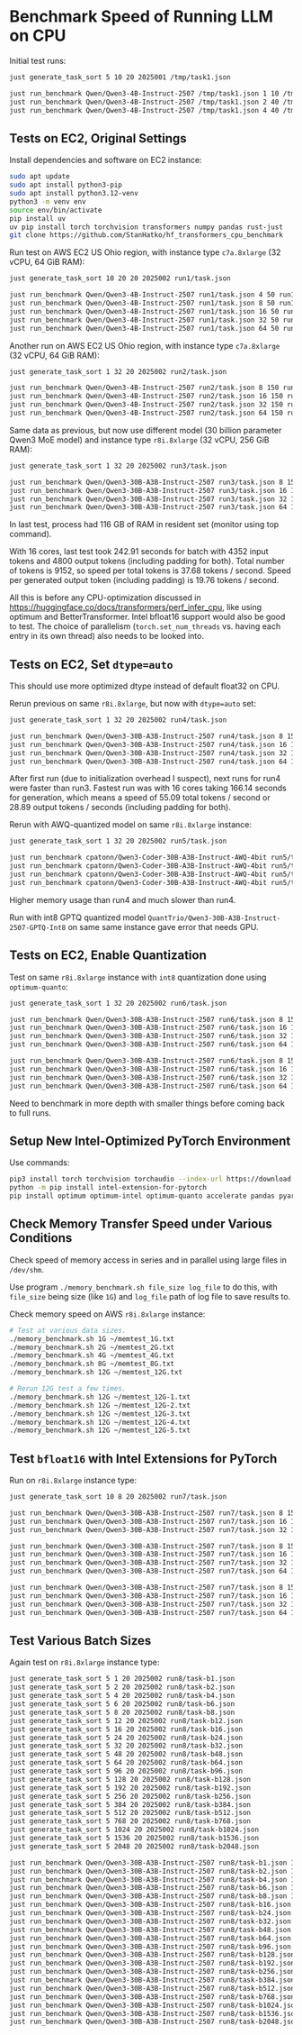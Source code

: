 # Benchmark Speed of Running LLM on CPU

Initial test runs:

```bash
just generate_task_sort 5 10 20 2025001 /tmp/task1.json

just run_benchmark Qwen/Qwen3-4B-Instruct-2507 /tmp/task1.json 1 10 /tmp/out1-1.json
just run_benchmark Qwen/Qwen3-4B-Instruct-2507 /tmp/task1.json 2 40 /tmp/out1-2.json
just run_benchmark Qwen/Qwen3-4B-Instruct-2507 /tmp/task1.json 4 40 /tmp/out1-4.json
```

## Tests on EC2, Original Settings

Install dependencies and software on EC2 instance:

```bash
sudo apt update
sudo apt install python3-pip
sudo apt install python3.12-venv
python3 -m venv env
source env/bin/activate
pip install uv
uv pip install torch torchvision transformers numpy pandas rust-just
git clone https://github.com/StanHatko/hf_transformers_cpu_benchmark
```

Run test on AWS EC2 US Ohio region, with instance type `c7a.8xlarge` (32 vCPU, 64 GiB RAM):

```bash
just generate_task_sort 10 20 20 2025002 run1/task.json

just run_benchmark Qwen/Qwen3-4B-Instruct-2507 run1/task.json 4 50 run1/out-4.json
just run_benchmark Qwen/Qwen3-4B-Instruct-2507 run1/task.json 8 50 run1/out-8.json
just run_benchmark Qwen/Qwen3-4B-Instruct-2507 run1/task.json 16 50 run1/out-16.json
just run_benchmark Qwen/Qwen3-4B-Instruct-2507 run1/task.json 32 50 run1/out-32.json
just run_benchmark Qwen/Qwen3-4B-Instruct-2507 run1/task.json 64 50 run1/out-64.json
```

Another run on AWS EC2 US Ohio region, with instance type `c7a.8xlarge` (32 vCPU, 64 GiB RAM):

```bash
just generate_task_sort 1 32 20 2025002 run2/task.json

just run_benchmark Qwen/Qwen3-4B-Instruct-2507 run2/task.json 8 150 run2/out-8.json
just run_benchmark Qwen/Qwen3-4B-Instruct-2507 run2/task.json 16 150 run2/out-16.json
just run_benchmark Qwen/Qwen3-4B-Instruct-2507 run2/task.json 32 150 run2/out-32.json
just run_benchmark Qwen/Qwen3-4B-Instruct-2507 run2/task.json 64 150 run2/out-64.json
```

Same data as previous, but now use different model (30 billion parameter Qwen3 MoE model)
and instance type `r8i.8xlarge` (32 vCPU, 256 GiB RAM):

```bash
just generate_task_sort 1 32 20 2025002 run3/task.json

just run_benchmark Qwen/Qwen3-30B-A3B-Instruct-2507 run3/task.json 8 150 run3/out-8.json
just run_benchmark Qwen/Qwen3-30B-A3B-Instruct-2507 run3/task.json 16 150 run3/out-16.json
just run_benchmark Qwen/Qwen3-30B-A3B-Instruct-2507 run3/task.json 32 150 run3/out-32.json
just run_benchmark Qwen/Qwen3-30B-A3B-Instruct-2507 run3/task.json 64 150 run3/out-64.json
```

In last test, process had 116 GB of RAM in resident set (monitor using top command).

With 16 cores, last test took 242.91 seconds for batch with 4352 input tokens and
4800 output tokens (including padding for both).
Total number of tokens is 9152, so speed per total tokens is 37.68 tokens / second.
Speed per generated output token (including padding) is 19.76 tokens / second.

All this is before any CPU-optimization discussed in https://huggingface.co/docs/transformers/perf_infer_cpu,
like using optimum and BetterTransformer.
Intel bfloat16 support would also be good to test.
The choice of parallelism (`torch.set_num_threads` vs. having each entry in its own thread)
also needs to be looked into.

## Tests on EC2, Set `dtype=auto`

This should use more optimized dtype instead of default float32 on CPU.

Rerun previous on same `r8i.8xlarge`, but now with `dtype=auto` set:

```bash
just generate_task_sort 1 32 20 2025002 run4/task.json

just run_benchmark Qwen/Qwen3-30B-A3B-Instruct-2507 run4/task.json 8 150 run4/out-8.json
just run_benchmark Qwen/Qwen3-30B-A3B-Instruct-2507 run4/task.json 16 150 run4/out-16.json
just run_benchmark Qwen/Qwen3-30B-A3B-Instruct-2507 run4/task.json 32 150 run4/out-32.json
just run_benchmark Qwen/Qwen3-30B-A3B-Instruct-2507 run4/task.json 64 150 run4/out-64.json
```

After first run (due to initialization overhead I suspect), next runs for run4 were faster than run3.
Fastest run was with 16 cores taking 166.14 seconds for generation, which means a speed of
55.09 total tokens / second or 28.89 output tokens / seconds (including padding for both).

Rerun with AWQ-quantized model on same `r8i.8xlarge` instance:

```bash
just generate_task_sort 1 32 20 2025002 run5/task.json

just run_benchmark cpatonn/Qwen3-Coder-30B-A3B-Instruct-AWQ-4bit run5/task.json 8 150 run5/out-8.json
just run_benchmark cpatonn/Qwen3-Coder-30B-A3B-Instruct-AWQ-4bit run5/task.json 16 150 run5/out-16.json
just run_benchmark cpatonn/Qwen3-Coder-30B-A3B-Instruct-AWQ-4bit run5/task.json 32 150 run5/out-32.json
just run_benchmark cpatonn/Qwen3-Coder-30B-A3B-Instruct-AWQ-4bit run5/task.json 64 150 run5/out-64.json
```

Higher memory usage than run4 and much slower than run4.

Run with int8 GPTQ quantized model `QuantTrio/Qwen3-30B-A3B-Instruct-2507-GPTQ-Int8` on same same instance
gave error that needs GPU.

## Tests on EC2, Enable Quantization

Test on same `r8i.8xlarge` instance with `int8` quantization done using `optimum-quanto`:

```bash
just generate_task_sort 1 32 20 2025002 run6/task.json

just run_benchmark Qwen/Qwen3-30B-A3B-Instruct-2507 run6/task.json 8 150 run6/out-8.json quanto_int8
just run_benchmark Qwen/Qwen3-30B-A3B-Instruct-2507 run6/task.json 16 150 run6/out-16.json quanto_int8
just run_benchmark Qwen/Qwen3-30B-A3B-Instruct-2507 run6/task.json 32 150 run6/out-32.json quanto_int8
just run_benchmark Qwen/Qwen3-30B-A3B-Instruct-2507 run6/task.json 64 150 run6/out-64.json quanto_int8

just run_benchmark Qwen/Qwen3-30B-A3B-Instruct-2507 run6/task.json 8 150 run6/out2-8.json quanto_int8
just run_benchmark Qwen/Qwen3-30B-A3B-Instruct-2507 run6/task.json 16 150 run6/out2-16.json quanto_int8
just run_benchmark Qwen/Qwen3-30B-A3B-Instruct-2507 run6/task.json 32 150 run6/out2-32.json quanto_int8
just run_benchmark Qwen/Qwen3-30B-A3B-Instruct-2507 run6/task.json 64 150 run6/out2-64.json quanto_int8
```

Need to benchmark in more depth with smaller things before coming back to full runs.

## Setup New Intel-Optimized PyTorch Environment

Use commands:

```bash
pip3 install torch torchvision torchaudio --index-url https://download.pytorch.org/whl/cpu
python -m pip install intel-extension-for-pytorch
pip install optimum optimum-intel optimum-quanto accelerate pandas pyarrow transformers openvino torchao nncf rust-just
```

## Check Memory Transfer Speed under Various Conditions

Check speed of memory access in series and in parallel using large files in `/dev/shm`.

Use program `./memory_benchmark.sh file_size log_file` to do this,
with `file_size` being size (like `1G`) and `log_file` path of log file to save results to.

Check memory speed on AWS `r8i.8xlarge` instance:

```bash
# Test at various data sizes.
./memory_benchmark.sh 1G ~/memtest_1G.txt
./memory_benchmark.sh 2G ~/memtest_2G.txt
./memory_benchmark.sh 4G ~/memtest_4G.txt
./memory_benchmark.sh 8G ~/memtest_8G.txt
./memory_benchmark.sh 12G ~/memtest_12G.txt

# Rerun 12G test a few times.
./memory_benchmark.sh 12G ~/memtest_12G-1.txt
./memory_benchmark.sh 12G ~/memtest_12G-2.txt
./memory_benchmark.sh 12G ~/memtest_12G-3.txt
./memory_benchmark.sh 12G ~/memtest_12G-4.txt
./memory_benchmark.sh 12G ~/memtest_12G-5.txt
```

## Test `bfloat16` with Intel Extensions for PyTorch

Run on `r8i.8xlarge` instance type:

```bash
just generate_task_sort 10 8 20 2025002 run7/task.json

just run_benchmark Qwen/Qwen3-30B-A3B-Instruct-2507 run7/task.json 8 150 run7/out-1-8.json float32 2>&1 | tee -a run7.log
just run_benchmark Qwen/Qwen3-30B-A3B-Instruct-2507 run7/task.json 16 150 run7/out-1-16.json float32 2>&1 | tee -a run7.log
just run_benchmark Qwen/Qwen3-30B-A3B-Instruct-2507 run7/task.json 32 150 run7/out-1-32.json float32 2>&1 | tee -a run7.log

just run_benchmark Qwen/Qwen3-30B-A3B-Instruct-2507 run7/task.json 8 150 run7/out-2-8.json none 2>&1 | tee -a run7.log
just run_benchmark Qwen/Qwen3-30B-A3B-Instruct-2507 run7/task.json 16 150 run7/out-2-16.json none 2>&1 | tee -a run7.log
just run_benchmark Qwen/Qwen3-30B-A3B-Instruct-2507 run7/task.json 32 150 run7/out-2-32.json none 2>&1 | tee -a run7.log
just run_benchmark Qwen/Qwen3-30B-A3B-Instruct-2507 run7/task.json 64 150 run7/out-2-64.json none 2>&1 | tee -a run7.log

just run_benchmark Qwen/Qwen3-30B-A3B-Instruct-2507 run7/task.json 8 150 run7/out-3-8.json intel_optimize 2>&1 | tee -a run7.log
just run_benchmark Qwen/Qwen3-30B-A3B-Instruct-2507 run7/task.json 16 150 run7/out-3-16.json intel_optimize 2>&1 | tee -a run7.log
just run_benchmark Qwen/Qwen3-30B-A3B-Instruct-2507 run7/task.json 32 150 run7/out-3-32.json intel_optimize 2>&1 | tee -a run7.log
just run_benchmark Qwen/Qwen3-30B-A3B-Instruct-2507 run7/task.json 64 150 run7/out-3-64.json intel_optimize 2>&1 | tee -a run7.log
```

## Test Various Batch Sizes

Again test on `r8i.8xlarge` instance type:

```bash
just generate_task_sort 5 1 20 2025002 run8/task-b1.json
just generate_task_sort 5 2 20 2025002 run8/task-b2.json
just generate_task_sort 5 4 20 2025002 run8/task-b4.json
just generate_task_sort 5 6 20 2025002 run8/task-b6.json
just generate_task_sort 5 8 20 2025002 run8/task-b8.json
just generate_task_sort 5 12 20 2025002 run8/task-b12.json
just generate_task_sort 5 16 20 2025002 run8/task-b16.json
just generate_task_sort 5 24 20 2025002 run8/task-b24.json
just generate_task_sort 5 32 20 2025002 run8/task-b32.json
just generate_task_sort 5 48 20 2025002 run8/task-b48.json
just generate_task_sort 5 64 20 2025002 run8/task-b64.json
just generate_task_sort 5 96 20 2025002 run8/task-b96.json
just generate_task_sort 5 128 20 2025002 run8/task-b128.json
just generate_task_sort 5 192 20 2025002 run8/task-b192.json
just generate_task_sort 5 256 20 2025002 run8/task-b256.json
just generate_task_sort 5 384 20 2025002 run8/task-b384.json
just generate_task_sort 5 512 20 2025002 run8/task-b512.json
just generate_task_sort 5 768 20 2025002 run8/task-b768.json
just generate_task_sort 5 1024 20 2025002 run8/task-b1024.json
just generate_task_sort 5 1536 20 2025002 run8/task-b1536.json
just generate_task_sort 5 2048 20 2025002 run8/task-b2048.json

just run_benchmark Qwen/Qwen3-30B-A3B-Instruct-2507 run8/task-b1.json 16 150 run8/out-b1.json intel_optimize 2>&1 | tee -a run8.log
just run_benchmark Qwen/Qwen3-30B-A3B-Instruct-2507 run8/task-b2.json 16 150 run8/out-b2.json intel_optimize 2>&1 | tee -a run8.log
just run_benchmark Qwen/Qwen3-30B-A3B-Instruct-2507 run8/task-b4.json 16 150 run8/out-b4.json intel_optimize 2>&1 | tee -a run8.log
just run_benchmark Qwen/Qwen3-30B-A3B-Instruct-2507 run8/task-b6.json 16 150 run8/out-b6.json intel_optimize 2>&1 | tee -a run8.log
just run_benchmark Qwen/Qwen3-30B-A3B-Instruct-2507 run8/task-b8.json 16 150 run8/out-b8.json intel_optimize 2>&1 | tee -a run8.log
just run_benchmark Qwen/Qwen3-30B-A3B-Instruct-2507 run8/task-b16.json 16 150 run8/out-b16.json intel_optimize 2>&1 | tee -a run8.log
just run_benchmark Qwen/Qwen3-30B-A3B-Instruct-2507 run8/task-b24.json 16 150 run8/out-b24.json intel_optimize 2>&1 | tee -a run8.log
just run_benchmark Qwen/Qwen3-30B-A3B-Instruct-2507 run8/task-b32.json 16 150 run8/out-b32.json intel_optimize 2>&1 | tee -a run8.log
just run_benchmark Qwen/Qwen3-30B-A3B-Instruct-2507 run8/task-b48.json 16 150 run8/out-b48.json intel_optimize 2>&1 | tee -a run8.log
just run_benchmark Qwen/Qwen3-30B-A3B-Instruct-2507 run8/task-b64.json 16 150 run8/out-b64.json intel_optimize 2>&1 | tee -a run8.log
just run_benchmark Qwen/Qwen3-30B-A3B-Instruct-2507 run8/task-b96.json 16 150 run8/out-b96.json intel_optimize 2>&1 | tee -a run8.log
just run_benchmark Qwen/Qwen3-30B-A3B-Instruct-2507 run8/task-b128.json 16 150 run8/out-b128.json intel_optimize 2>&1 | tee -a run8.log
just run_benchmark Qwen/Qwen3-30B-A3B-Instruct-2507 run8/task-b192.json 16 150 run8/out-b192.json intel_optimize 2>&1 | tee -a run8.log
just run_benchmark Qwen/Qwen3-30B-A3B-Instruct-2507 run8/task-b256.json 16 150 run8/out-b256.json intel_optimize 2>&1 | tee -a run8.log
just run_benchmark Qwen/Qwen3-30B-A3B-Instruct-2507 run8/task-b384.json 16 150 run8/out-b384.json intel_optimize 2>&1 | tee -a run8.log
just run_benchmark Qwen/Qwen3-30B-A3B-Instruct-2507 run8/task-b512.json 16 150 run8/out-b512.json intel_optimize 2>&1 | tee -a run8.log
just run_benchmark Qwen/Qwen3-30B-A3B-Instruct-2507 run8/task-b768.json 16 150 run8/out-b768.json intel_optimize 2>&1 | tee -a run8.log
just run_benchmark Qwen/Qwen3-30B-A3B-Instruct-2507 run8/task-b1024.json 16 150 run8/out-b1024.json intel_optimize 2>&1 | tee -a run8.log
just run_benchmark Qwen/Qwen3-30B-A3B-Instruct-2507 run8/task-b1536.json 16 150 run8/out-b1536.json intel_optimize 2>&1 | tee -a run8.log
just run_benchmark Qwen/Qwen3-30B-A3B-Instruct-2507 run8/task-b2048.json 16 150 run8/out-b2048.json intel_optimize 2>&1 | tee -a run8.log
```
